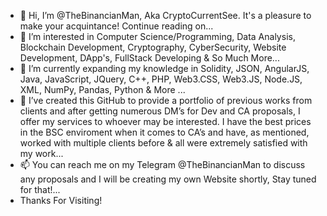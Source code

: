 - 👋 Hi, I’m @TheBinancianMan, Aka CryptoCurrentSee. It's a pleasure to make your acquintance! Continue reading on...
- 👀 I’m interested in Computer Science/Programming, Data Analysis, Blockchain Development, Cryptography, CyberSecurity, Website Development, DApp's, FullStack Developing & So Much More...
- 🌱 I’m currently expanding my knowledge in Solidity, JSON, AngularJS, Java, JavaScript, JQuery, C++, PHP, Web3.CSS, Web3.JS, Node.JS, XML, NumPy, Pandas, Python & More ...
- 💞️ I’ve created this GitHub to provide a portfolio of previous works from clients and after getting numerous DM’s for Dev and CA proposals, I offer my services to whoever may be interested. I have the best prices in the BSC enviroment when it comes to CA’s and have, as mentioned, worked with multiple clients before & all were extremely satisfied with my work...
- 📫 You can reach me on my Telegram @TheBinancianMan to discuss any proposals and I will be creating my own Website shortly, Stay tuned for that!...
- Thanks For Visiting! 

<!---
TheBinancianMan/TheBinancianMan is a ✨ special ✨ repository because its `README.md` (this file) appears on your GitHub profile.
You can click the Preview link to take a look at your changes.
--->
